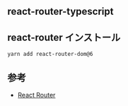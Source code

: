 ## react-router-typescript

## react-router インストール

```shell
yarn add react-router-dom@6
```

## 参考

- [React Router](https://reactrouter.com/)
